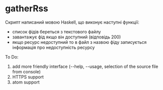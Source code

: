 # gatherRss

Скрипт написаний мовою Haskell, що виконує наступні функції:
- список фідів береться з текстового файлу
- завантажує фід якщо він доступний (відповідь 200)
- якщо ресурс недоступний то в файл з назвою фіду записується інформація про недоступність ресурсу

To Do:
1. add more friendly interface (--help, --usage, selection of the source file from console)
2. HTTPS support
3. atom support
